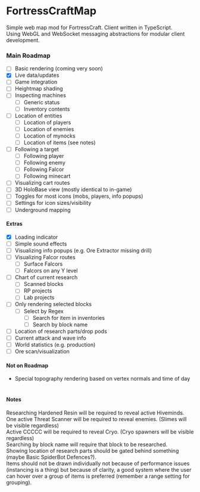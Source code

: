 # FortressCraftMap
Simple web map mod for FortressCraft. Client written in TypeScript.  
Using WebGL and WebSocket messaging abstractions for modular client development.  

### Main Roadmap
- [ ] Basic rendering (coming very soon)
- [x] Live data/updates
- [ ] Game integration
- [ ] Heightmap shading
- [ ] Inspecting machines
  - [ ] Generic status
  - [ ] Inventory contents
- [ ] Location of entities
  - [ ] Location of players
  - [ ] Location of enemies
  - [ ] Location of mynocks
  - [ ] Location of items (see notes)
- [ ] Following a target
  - [ ] Following player
  - [ ] Following enemy
  - [ ] Following Falcor
  - [ ] Following minecart
- [ ] Visualizing cart routes
- [ ] 3D HoloBase view (mostly identical to in-game)
- [ ] Toggles for most icons (mobs, players, info popups) 
- [ ] Settings for icon sizes/visibility
- [ ] Underground mapping

#### Extras
- [x] Loading indicator
- [ ] Simple sound effects
- [ ] Visualizing info popups (e.g. Ore Extractor missing drill)
- [ ] Visualizing Falcor routes
  - [ ] Surface Falcors
  - [ ] Falcors on any Y level
- [ ] Chart of current research
  - [ ] Scanned blocks
  - [ ] RP projects
  - [ ] Lab projects
- [ ] Only rendering selected blocks
  - [ ] Select by Regex
    - [ ] Search for item in inventories
    - [ ] Search by block name
- [ ] Location of research parts/drop pods
- [ ] Current attack and wave info
- [ ] World statistics (e.g. production)
- [ ] Ore scan/visualization

#### Not on Roadmap
- Special topography rendering based on vertex normals and time of day

#
#### Notes
Researching Hardened Resin will be required to reveal active Hiveminds.  
One active Threat Scanner will be required to reveal enemies. (Slimes will be visible regardless)  
Active CCCCC will be required to reveal Cryo. (Cryo spawners will be visible regardless)  
Searching by block name will require that block to be researched.  
Showing location of research parts should be gated behind something (maybe Basic SpiderBot Defences?).  
Items should not be drawn individually not because of performance issues (instancing is a thing) but because of clarity,
a good system where the user can hover over a group of items is preferred (remember a range setting for grouping).
